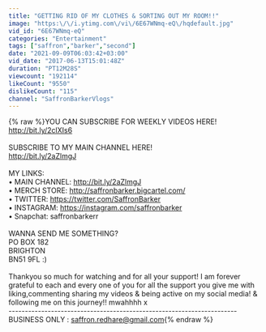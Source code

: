 ```yaml
---
title: "GETTING RID OF MY CLOTHES & SORTING OUT MY ROOM!!"
image: "https:\/\/i.ytimg.com\/vi\/6E67WNmq-eQ\/hqdefault.jpg"
vid_id: "6E67WNmq-eQ"
categories: "Entertainment"
tags: ["saffron","barker","second"]
date: "2021-09-09T06:03:42+03:00"
vid_date: "2017-06-13T15:01:48Z"
duration: "PT12M28S"
viewcount: "192114"
likeCount: "9550"
dislikeCount: "115"
channel: "SaffronBarkerVlogs"
---
```

{% raw %}YOU CAN SUBSCRIBE FOR WEEKLY VIDEOS HERE! <br /><a rel="nofollow" target="blank" href="http://bit.ly/2clXIs6">http://bit.ly/2clXIs6</a><br /><br />SUBSCRIBE TO MY MAIN CHANNEL HERE!<br /><a rel="nofollow" target="blank" href="http://bit.ly/2aZlmgJ">http://bit.ly/2aZlmgJ</a><br /><br /> MY LINKS:<br />• MAIN CHANNEL: <a rel="nofollow" target="blank" href="http://bit.ly/2aZlmgJ">http://bit.ly/2aZlmgJ</a>  <br />• MERCH STORE: <a rel="nofollow" target="blank" href="http://saffronbarker.bigcartel.com/">http://saffronbarker.bigcartel.com/</a><br />• TWITTER: <a rel="nofollow" target="blank" href="https://twitter.com/SaffronBarker">https://twitter.com/SaffronBarker</a><br />• INSTAGRAM: <a rel="nofollow" target="blank" href="https://instagram.com/saffronbarker">https://instagram.com/saffronbarker</a><br />• Snapchat: saffronbarkerr<br /><br />WANNA SEND ME SOMETHING?<br />PO BOX 182<br />BRIGHTON<br />BN51 9FL     :)<br /><br />Thankyou so much for watching and for all your support! I am forever grateful to each and every one of you for all the support you give me with liking,commenting sharing my videos &amp; being active on my social media! &amp; following me on this journey!!  mwahhhh x<br />----------------------------------------------------------------------<br />BUSINESS ONLY : saffron.redhare@gmail.com{% endraw %}
